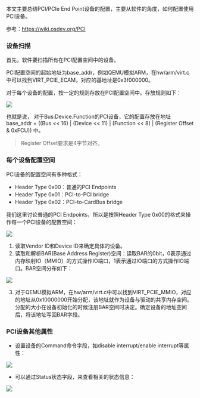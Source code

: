 本文主要总结PCI/PCIe End Point设备的配置，主要从软件的角度，如何配置使用PCI设备。

参考：https://wiki.osdev.org/PCI

### 设备扫描
首先，软件要扫描所有在PCI配置空间中的设备。

PCI配置空间的起始地址为base_addr，例如QEMU模拟ARM，在hw/arm/virt.c中可以找到VIRT_PCIE_ECAM，对应的基地址是0x3f000000。

对于每个设备的配置，按一定的规则存放在PCI配置空间中。存放规则如下：

<image src="pci-device-conf-space-access.png" align=center/>

也就是说， 对于Bus:Device.Function的PCI设备，它的配置存放在地址base_addr + ((Bus << 16) | (Device << 11) | (Function << 8) | (Register Offset & 0xFCU)) 中。
> Register Offset要求是4字节对齐。

### 每个设备配置空间
PCI设备的配置空间有多种格式：
* Header Type 0x00：普通的PCI Endpoints
* Header Type 0x01：PCI-to-PCI bridge
* Header Type 0x02：PCI-to-CardBus bridge

我们这里讨论普通的PCI Endpoints，所以是按照Header Type 0x00的格式来操作每一个PCI设备的配置空间：

<image src="pci-device-conf-space-header.png" align=center/>

1. 读取Vendor ID和Device ID来确定具体的设备。
1. 读取和解析BAR(Base Address Register)空间：读取BAR的0bit，0表示通过内存映射IO（MMIO）的方式操作IO端口，1表示通过IO端口的方式操作IO端口。BAR空间分布如下：

<image src="pci-device-conf-space-bar.png" align=center/>

3.  对于QEMU模拟ARM，在hw/arm/virt.c中可以找到VIRT_PCIE_MMIO，对应的地址从0x10000000开始分配，该地址就作为设备与驱动的共享内存空间。分配的大小在设备初始化的时候注册BAR空间时决定。确定设备的地址空间后，将该地址写回BAR字段。

### PCI设备其他属性
* 设置设备的Command命令字段，如disable interrupt/enable interrupt等属性：

<image src="pci-device-conf-space-command.png" align=center/>

* 可以通过Status状态字段，来查看相关的状态信息：

<image src="pci-device-conf-space-status.png" align=center/>